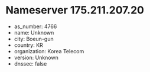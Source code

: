 # Nameserver 175.211.207.20

* as_number: 4766
* name: Unknown
* city: Boeun-gun
* country: KR
* organization: Korea Telecom
* version: Unknown
* dnssec: false
